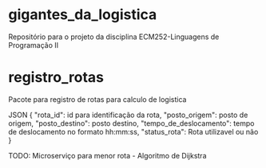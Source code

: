 # gigantes_da_logistica
Repositório para o projeto da disciplina ECM252-Linguagens de Programação II


# registro_rotas
Pacote para registro de rotas para calculo de logistica

JSON
{
    "rota_id": id para identificação da rota,
    "posto_origem": posto de origem,
    "posto_destino": posto destino,
    "tempo_de_deslocamento": tempo de deslocamento no formato hh:mm:ss,
    "status_rota": Rota utilizavel ou não
}

TODO:
Microserviço para menor rota - Algoritmo de Dijkstra